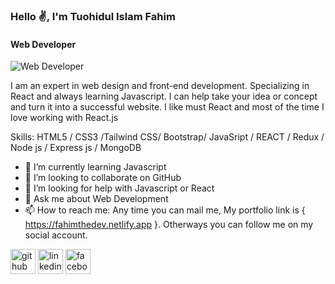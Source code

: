 ### Hello ✌, I'm Tuohidul Islam Fahim
#### Web Developer

![Web Developer](https://arturssmirnovs.github.io/github-profile-readme-generator/images/banner.png)

I am an expert in web design and front-end development. Specializing in React and always learning Javascript. I can help take your idea or concept and turn it into a successful website. I like must React and most of the time I love working with React.js 

Skills: HTML5 / CSS3 /Tailwind CSS/ Bootstrap/ JavaSript / REACT / Redux / Node js / Express js / MongoDB

- 🌱 I’m currently learning Javascript 
- 👯 I’m looking to collaborate on GitHub 
- 🤔 I’m looking for help with Javascript or React 
- 💬 Ask me about Web Development 
- 📫 How to reach me: Any time you can mail me, My portfolio link is { https://fahimthedev.netlify.app }. Otherways you can follow me on my social account.


[<img src='https://cdn.jsdelivr.net/npm/simple-icons@3.0.1/icons/github.svg' alt='github' height='40'>](https://github.com/FahimDeveloper)  [<img src='https://cdn.jsdelivr.net/npm/simple-icons@3.0.1/icons/linkedin.svg' alt='linkedin' height='40'>](https://www.linkedin.com/in/fahimthedev/)  [<img src='https://cdn.jsdelivr.net/npm/simple-icons@3.0.1/icons/facebook.svg' alt='facebook' height='40'>](https://www.facebook.com/fahim.chowdhury.509994)  
